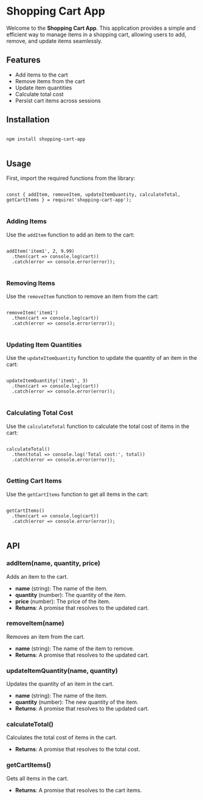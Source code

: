 # Shopping Cart App

<p>Welcome to the <strong>Shopping Cart App</strong>. This application provides a simple and efficient way to manage items in a shopping cart, allowing users to add, remove, and update items seamlessly.</p>

## Features

<ul>
  <li>Add items to the cart</li>
  <li>Remove items from the cart</li>
  <li>Update item quantities</li>
  <li>Calculate total cost</li>
  <li>Persist cart items across sessions</li>
</ul>

## Installation

<pre>
<code>
npm install shopping-cart-app
</code>
</pre>

## Usage

<p>First, import the required functions from the library:</p>

<pre>
<code>
const { addItem, removeItem, updateItemQuantity, calculateTotal, getCartItems } = require('shopping-cart-app');
</code>
</pre>

### Adding Items

<p>Use the <code>addItem</code> function to add an item to the cart:</p>

<pre>
<code>
addItem('item1', 2, 9.99)
  .then(cart => console.log(cart))
  .catch(error => console.error(error));
</code>
</pre>

### Removing Items

<p>Use the <code>removeItem</code> function to remove an item from the cart:</p>

<pre>
<code>
removeItem('item1')
  .then(cart => console.log(cart))
  .catch(error => console.error(error));
</code>
</pre>

### Updating Item Quantities

<p>Use the <code>updateItemQuantity</code> function to update the quantity of an item in the cart:</p>

<pre>
<code>
updateItemQuantity('item1', 3)
  .then(cart => console.log(cart))
  .catch(error => console.error(error));
</code>
</pre>

### Calculating Total Cost

<p>Use the <code>calculateTotal</code> function to calculate the total cost of items in the cart:</p>

<pre>
<code>
calculateTotal()
  .then(total => console.log('Total cost:', total))
  .catch(error => console.error(error));
</code>
</pre>

### Getting Cart Items

<p>Use the <code>getCartItems</code> function to get all items in the cart:</p>

<pre>
<code>
getCartItems()
  .then(cart => console.log(cart))
  .catch(error => console.error(error));
</code>
</pre>

## API

### addItem(name, quantity, price)

<p>Adds an item to the cart.</p>

<ul>
  <li><strong>name</strong> (string): The name of the item.</li>
  <li><strong>quantity</strong> (number): The quantity of the item.</li>
  <li><strong>price</strong> (number): The price of the item.</li>
  <li><strong>Returns</strong>: A promise that resolves to the updated cart.</li>
</ul>

### removeItem(name)

<p>Removes an item from the cart.</p>

<ul>
  <li><strong>name</strong> (string): The name of the item to remove.</li>
  <li><strong>Returns</strong>: A promise that resolves to the updated cart.</li>
</ul>

### updateItemQuantity(name, quantity)

<p>Updates the quantity of an item in the cart.</p>

<ul>
  <li><strong>name</strong> (string): The name of the item.</li>
  <li><strong>quantity</strong> (number): The new quantity of the item.</li>
  <li><strong>Returns</strong>: A promise that resolves to the updated cart.</li>
</ul>

### calculateTotal()

<p>Calculates the total cost of items in the cart.</p>

<ul>
  <li><strong>Returns</strong>: A promise that resolves to the total cost.</li>
</ul>

### getCartItems()

<p>Gets all items in the cart.</p>

<ul>
  <li><strong>Returns</strong>: A promise that resolves to the cart items.</li>
</ul>
